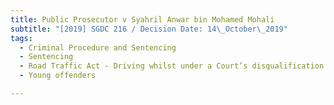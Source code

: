 ```yaml
---
title: Public Prosecutor v Syahril Anwar bin Mohamed Mohali
subtitle: "[2019] SGDC 216 / Decision Date: 14\_October\_2019"
tags:
  - Criminal Procedure and Sentencing
  - Sentencing
  - Road Traffic Act - Driving whilst under a Court’s disqualification order
  - Young offenders

---
```

